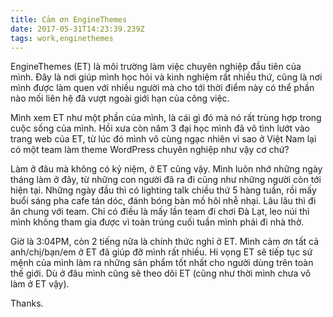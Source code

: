 ```yaml
---
title: Cảm ơn EngineThemes
date: 2017-05-31T14:23:39.239Z
tags: work,enginethemes
---
```


EngineThemes (ET) là môi trường làm việc chuyên nghiệp đầu tiên của mình. Đây là nơi giúp mình học hỏi và kinh nghiệm rất nhiều thứ, cũng là nơi mình được làm quen với nhiều người mà cho tới thời điểm này có thể phần nào mối liên hệ đã vượt ngoài giới hạn của công việc.

Mình xem ET như một phần của mình, là cái gì đó mà nó rất trùng hợp trong cuộc sống của mình. Hồi xưa còn năm 3 đại học mình đã vô tình lướt vào trang web của ET, từ lúc đó mình vô cùng ngạc nhiên vì sao ở Việt Nam lại có một team làm theme WordPress chuyên nghiệp như vậy cơ chứ?

Làm ở đâu mà không có kỷ niệm, ở ET cũng vậy. Mình luôn nhớ những ngày tháng làm ở đây, từ những con người đã ra đi cũng như những người còn tới hiện tại. Những ngày đầu thì có lighting talk chiều thứ 5 hàng tuần, rồi mấy buổi sáng pha cafe tán dóc, đánh bóng bàn mồ hôi nhễ nhại. Lâu lâu thì đi ăn chung với team. Chỉ có điều là mấy lần team đi chơi Đà Lạt, leo núi thì mình không tham gia được vì toàn trúng cuối tuần mình phải đi nhà thờ.

Giờ là 3:04PM, còn 2 tiếng nữa là chính thức nghỉ ở ET. Mình cảm ơn tất cả anh/chị/bạn/em ở ET đã giúp đỡ mình rất nhiều. Hi vọng ET sẽ tiếp tục sứ mệnh của mình làm ra những sản phẩm tốt nhất cho người dùng trên toàn thế giới. Dù ở đâu mình cũng sẽ theo dõi ET (cũng như thời mình chưa vô làm ở ET vậy).

Thanks.
